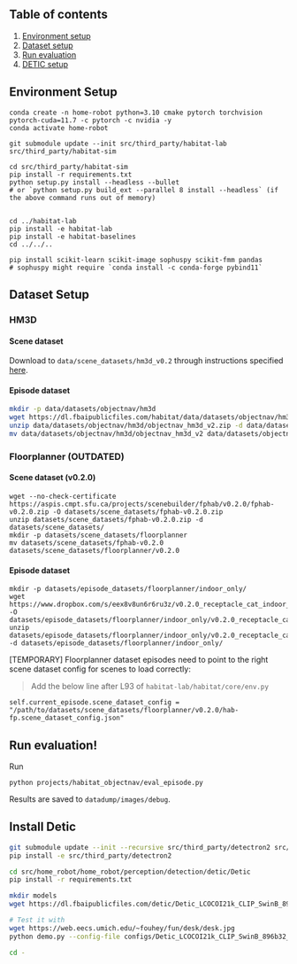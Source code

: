 ## Table of contents
   1. [Environment setup](#environment-setup)
   2. [Dataset setup](#dataset-setup)
   3. [Run evaluation](#run-evaluation)
   4. [DETIC setup](#install-detic)

## Environment Setup

```
conda create -n home-robot python=3.10 cmake pytorch torchvision pytorch-cuda=11.7 -c pytorch -c nvidia -y
conda activate home-robot

git submodule update --init src/third_party/habitat-lab src/third_party/habitat-sim

cd src/third_party/habitat-sim
pip install -r requirements.txt
python setup.py install --headless --bullet
# or `python setup.py build_ext --parallel 8 install --headless` (if the above command runs out of memory)


cd ../habitat-lab
pip install -e habitat-lab
pip install -e habitat-baselines
cd ../../..

pip install scikit-learn scikit-image sophuspy scikit-fmm pandas
# sophuspy might require `conda install -c conda-forge pybind11`

```

## Dataset Setup

### HM3D

#### Scene dataset

Download to `data/scene_datasets/hm3d_v0.2` through instructions specified [here](https://github.com/facebookresearch/habitat-sim/blob/main/DATASETS.md#downloading-hm3d-with-the-download-utility).

#### Episode dataset
```sh
mkdir -p data/datasets/objectnav/hm3d
wget https://dl.fbaipublicfiles.com/habitat/data/datasets/objectnav/hm3d/v2/objectnav_hm3d_v2.zip -O data/datasets/objectnav/hm3d/objectnav_hm3d_v2.zip
unzip data/datasets/objectnav/hm3d/objectnav_hm3d_v2.zip -d data/datasets/objectnav/hm3d
mv data/datasets/objectnav/hm3d/objectnav_hm3d_v2 data/datasets/objectnav/hm3d/v2
```

### Floorplanner (OUTDATED)

#### Scene dataset (v0.2.0)

```
wget --no-check-certificate https://aspis.cmpt.sfu.ca/projects/scenebuilder/fphab/v0.2.0/fphab-v0.2.0.zip -O datasets/scene_datasets/fphab-v0.2.0.zip
unzip datasets/scene_datasets/fphab-v0.2.0.zip -d datasets/scene_datasets/
mkdir -p datasets/scene_datasets/floorplanner
mv datasets/scene_datasets/fphab-v0.2.0 datasets/scene_datasets/floorplanner/v0.2.0
```

#### Episode dataset

```
mkdir -p datasets/episode_datasets/floorplanner/indoor_only/
wget https://www.dropbox.com/s/eex8v8un6r6ru3z/v0.2.0_receptacle_cat_indoor_only_val.zip -O datasets/episode_datasets/floorplanner/indoor_only/v0.2.0_receptacle_cat_indoor_only_val.zip
unzip datasets/episode_datasets/floorplanner/indoor_only/v0.2.0_receptacle_cat_indoor_only_val.zip -d datasets/episode_datasets/floorplanner/indoor_only/
```

[TEMPORARY] Floorplanner dataset episodes need to point to the right scene dataset config for scenes to load correctly:

> Add the below line after L93 of `habitat-lab/habitat/core/env.py`

```
self.current_episode.scene_dataset_config = "/path/to/datasets/scene_datasets/floorplanner/v0.2.0/hab-fp.scene_dataset_config.json"
```


## Run evaluation!

Run
```
python projects/habitat_objectnav/eval_episode.py
```

Results are saved to `datadump/images/debug`.

## Install Detic

```sh
git submodule update --init --recursive src/third_party/detectron2 src/home_robot/home_robot/perception/detection/detic/Detic
pip install -e src/third_party/detectron2

cd src/home_robot/home_robot/perception/detection/detic/Detic
pip install -r requirements.txt

mkdir models
wget https://dl.fbaipublicfiles.com/detic/Detic_LCOCOI21k_CLIP_SwinB_896b32_4x_ft4x_max-size.pth -O models/Detic_LCOCOI21k_CLIP_SwinB_896b32_4x_ft4x_max-size.pth

# Test it with
wget https://web.eecs.umich.edu/~fouhey/fun/desk/desk.jpg
python demo.py --config-file configs/Detic_LCOCOI21k_CLIP_SwinB_896b32_4x_ft4x_max-size.yaml --input desk.jpg --output out.jpg --vocabulary lvis --opts MODEL.WEIGHTS models/Detic_LCOCOI21k_CLIP_SwinB_896b32_4x_ft4x_max-size.pth

cd -
```

